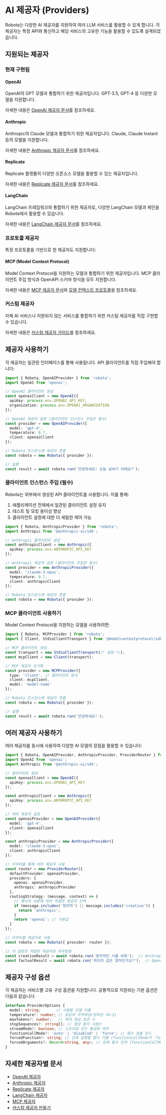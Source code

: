 # AI 제공자 (Providers)

Robota는 다양한 AI 제공자를 지원하여 여러 LLM 서비스를 활용할 수 있게 합니다. 각 제공자는 특정 API와 통신하고 해당 서비스의 고유한 기능을 활용할 수 있도록 설계되었습니다.

## 지원되는 제공자

### 현재 구현됨

#### OpenAI

OpenAI의 GPT 모델과 통합하기 위한 제공자입니다. GPT-3.5, GPT-4 등 다양한 모델을 지원합니다.

자세한 내용은 [OpenAI 제공자 문서](providers/openai.md)를 참조하세요.

#### Anthropic

Anthropic의 Claude 모델과 통합하기 위한 제공자입니다. Claude, Claude Instant 등의 모델을 지원합니다.

자세한 내용은 [Anthropic 제공자 문서](providers/anthropic.md)를 참조하세요.

#### Replicate

Replicate 플랫폼의 다양한 오픈소스 모델을 활용할 수 있는 제공자입니다.

자세한 내용은 [Replicate 제공자 문서](providers/replicate.md)를 참조하세요.

#### LangChain

LangChain 프레임워크와 통합하기 위한 제공자로, 다양한 LangChain 모델과 체인을 Robota에서 활용할 수 있습니다.

자세한 내용은 [LangChain 제공자 문서](providers/langchain.md)를 참조하세요.

### 프로토콜 제공자

특정 프로토콜을 기반으로 한 제공자도 지원합니다:

#### MCP (Model Context Protocol)

Model Context Protocol을 지원하는 모델과 통합하기 위한 제공자입니다. MCP 클라이언트 주입 방식과 OpenAPI 스키마 방식을 모두 지원합니다.

자세한 내용은 [MCP 제공자 문서](protocols/mcp-provider.md)와 [모델 컨텍스트 프로토콜](protocols/model-context-protocol.md)을 참조하세요.

### 커스텀 제공자

자체 AI 서비스나 지원되지 않는 서비스를 통합하기 위한 커스텀 제공자를 직접 구현할 수 있습니다.

자세한 내용은 [커스텀 제공자 가이드](providers/custom.md)를 참조하세요.

## 제공자 사용하기

각 제공자는 일관된 인터페이스를 통해 사용됩니다. API 클라이언트를 직접 주입해야 합니다:

```typescript
import { Robota, OpenAIProvider } from 'robota';
import OpenAI from 'openai';

// OpenAI 클라이언트 생성
const openaiClient = new OpenAI({
  apiKey: process.env.OPENAI_API_KEY,
  organization: process.env.OPENAI_ORGANIZATION
});

// OpenAI 제공자 설정 (클라이언트 인스턴스 주입은 필수)
const provider = new OpenAIProvider({
  model: 'gpt-4',
  temperature: 0.7,
  client: openaiClient
});

// Robota 인스턴스에 제공자 연결
const robota = new Robota({ provider });

// 실행
const result = await robota.run('안녕하세요! 오늘 날씨가 어때요?');
```

### 클라이언트 인스턴스 주입 (필수)

Robota는 외부에서 생성된 API 클라이언트를 사용합니다. 이를 통해:

1. 애플리케이션 전체에서 일관된 클라이언트 설정 유지
2. 테스트 및 모킹 용이성 향상
3. 클라이언트 설정에 대한 더 세밀한 제어 가능

```typescript
import { Robota, AnthropicProvider } from 'robota';
import Anthropic from '@anthropic-ai/sdk';

// Anthropic 클라이언트 생성
const anthropicClient = new Anthropic({
  apiKey: process.env.ANTHROPIC_API_KEY
});

// Anthropic 제공자 설정 (클라이언트 주입은 필수)
const provider = new AnthropicProvider({
  model: 'claude-3-opus',
  temperature: 0.7,
  client: anthropicClient
});

// Robota 인스턴스에 제공자 연결
const robota = new Robota({ provider });
```

### MCP 클라이언트 사용하기

Model Context Protocol을 지원하는 모델을 사용하려면:

```typescript
import { Robota, MCPProvider } from 'robota';
import { Client, StdioClientTransport } from '@modelcontextprotocol/sdk';

// MCP 클라이언트 생성
const transport = new StdioClientTransport(/* 설정 */);
const mcpClient = new Client(transport);

// MCP 제공자 초기화
const provider = new MCPProvider({
  type: 'client', // 클라이언트 방식
  client: mcpClient,
  model: 'model-name'
});

// Robota 인스턴스에 제공자 연결
const robota = new Robota({ provider });

// 실행
const result = await robota.run('안녕하세요!');
```

## 여러 제공자 사용하기

여러 제공자를 동시에 사용하여 다양한 AI 모델의 장점을 활용할 수 있습니다:

```typescript
import { Robota, OpenAIProvider, AnthropicProvider, ProviderRouter } from 'robota';
import OpenAI from 'openai';
import Anthropic from '@anthropic-ai/sdk';

// 클라이언트 생성
const openaiClient = new OpenAI({
  apiKey: process.env.OPENAI_API_KEY
});

const anthropicClient = new Anthropic({
  apiKey: process.env.ANTHROPIC_API_KEY
});

// 여러 제공자 설정
const openaiProvider = new OpenAIProvider({
  model: 'gpt-4',
  client: openaiClient
});

const anthropicProvider = new AnthropicProvider({
  model: 'claude-3-opus',
  client: anthropicClient
});

// 라우터를 통해 여러 제공자 사용
const router = new ProviderRouter({
  defaultProvider: openaiProvider,
  providers: {
    openai: openaiProvider,
    anthropic: anthropicProvider
  },
  routingStrategy: (message, context) => {
    // 메시지 내용에 따라 적절한 제공자 선택
    if (message.includes('창의적') || message.includes('creative')) {
      return 'anthropic';
    }
    return 'openai'; // 기본값
  }
});

// 라우터를 제공자로 사용
const robota = new Robota({ provider: router });

// 각 질문은 적절한 제공자로 라우팅됨
const creativeResult = await robota.run('창의적인 시를 써줘');  // Anthropic으로 라우팅
const factualResult = await robota.run('파이의 값은 얼마인가요?');  // OpenAI로 라우팅
```

## 제공자 구성 옵션

각 제공자는 서비스별 고유 구성 옵션을 지원합니다. 공통적으로 지원되는 기본 옵션은 다음과 같습니다:

```typescript
interface ProviderOptions {
  model: string;       // 사용할 모델 이름
  temperature?: number; // 응답의 무작위성/창의성 (0~1)
  maxTokens?: number;   // 최대 생성 토큰 수
  stopSequences?: string[]; // 생성 중지 시퀀스
  streamMode?: boolean; // 스트리밍 모드 활성화 여부
  functionCallMode?: 'auto' | 'disabled' | 'force'; // 함수 호출 모드
  forcedFunction?: string; // 강제 실행할 함수 이름 (functionCallMode가 'force'인 경우)
  forcedArguments?: Record<string, any>; // 강제 함수 인자 (functionCallMode가 'force'인 경우)
}
```

## 자세한 제공자별 문서

- [OpenAI 제공자](providers/openai.md)
- [Anthropic 제공자](providers/anthropic.md)
- [Replicate 제공자](providers/replicate.md)
- [LangChain 제공자](providers/langchain.md)
- [MCP 제공자](protocols/mcp-provider.md)
- [커스텀 제공자 만들기](providers/custom.md) 